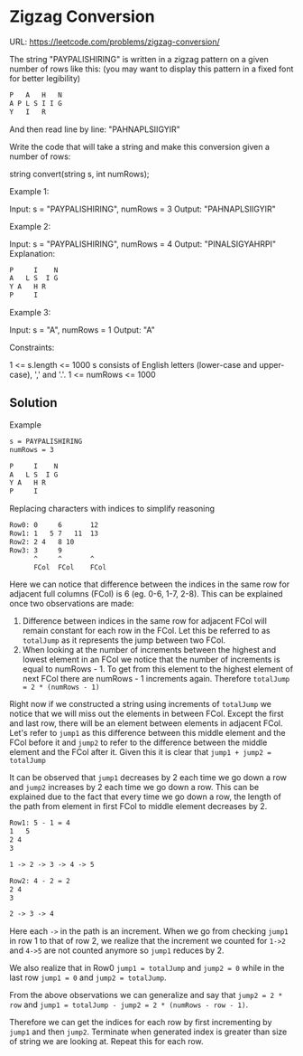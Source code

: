 # Zigzag Conversion

URL: <https://leetcode.com/problems/zigzag-conversion/>

The string "PAYPALISHIRING" is written in a zigzag pattern on a given number of rows like this: (you may want to display this pattern in a fixed font for better legibility)

```txt
P   A   H   N
A P L S I I G
Y   I   R
```

And then read line by line: "PAHNAPLSIIGYIR"

Write the code that will take a string and make this conversion given a number of rows:

string convert(string s, int numRows);

Example 1:

Input: s = "PAYPALISHIRING", numRows = 3
Output: "PAHNAPLSIIGYIR"

Example 2:

Input: s = "PAYPALISHIRING", numRows = 4
Output: "PINALSIGYAHRPI"
Explanation:

```txt
P     I    N
A   L S  I G
Y A   H R
P     I
```

Example 3:

Input: s = "A", numRows = 1
Output: "A"

Constraints:

1 <= s.length <= 1000
s consists of English letters (lower-case and upper-case), ',' and '.'.
1 <= numRows <= 1000

## Solution

Example

```txt
s = PAYPALISHIRING
numRows = 3
```

```txt
P     I    N
A   L S  I G
Y A   H R
P     I
```

Replacing characters with indices to simplify reasoning

```txt
Row0: 0     6       12
Row1: 1   5 7   11  13
Row2: 2 4   8 10
Row3: 3     9
      ^     ^       ^
      FCol  FCol    FCol
```

Here we can notice that difference between the indices in the same row for adjacent full columns (FCol) is 6 (eg. 0-6, 1-7, 2-8).
This can be explained once two observations are made:

1. Difference between indices in the same row for adjacent FCol will remain constant for each row in the FCol.
   Let this be referred to as `totalJump` as it represents the jump between two FCol.
2. When looking at the number of increments between the highest and lowest element in an FCol we notice that the number of increments
   is equal to numRows - 1. To get from this element to the highest element of next FCol there are numRows - 1 increments again.
   Therefore `totalJump = 2 * (numRows - 1)`

Right now if we constructed a string using increments of `totalJump` we notice that we will miss out the elements in between FCol.
Except the first and last row, there will be an element between elements in adjacent FCol. Let's refer to `jump1` as this difference
between this middle element and the FCol before it and `jump2` to refer to the difference between the middle element and the FCol after
it. Given this it is clear that `jump1 + jump2 = totalJump`

It can be observed that `jump1` decreases by 2 each time we go down a row and `jump2` increases by 2 each time we go down a row.
This can be explained due to the fact that every time we go down a row, the length of the path from element in first FCol to
middle element decreases by 2.

```txt
Row1: 5 - 1 = 4
1   5
2 4
3

1 -> 2 -> 3 -> 4 -> 5

Row2: 4 - 2 = 2
2 4
3

2 -> 3 -> 4
```

Here each `->` in the path is an increment. When we go from checking `jump1` in row 1 to that of row 2, we realize that the increment we counted
for `1->2` and `4->5` are not counted anymore so `jump1` reduces by 2.

We also realize that in Row0 `jump1 = totalJump` and `jump2 = 0` while in the last row `jump1 = 0` and `jump2 = totalJump`.

From the above observations we can generalize and say that `jump2 = 2 * row` and `jump1 = totalJump - jump2 = 2 * (numRows - row - 1)`.

Therefore we can get the indices for each row by first incrementing by `jump1` and then `jump2`. Terminate when generated index is greater than
size of string we are looking at. Repeat this for each row.
